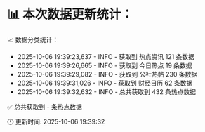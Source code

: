 📊 本次数据更新统计：
==========================

📈 数据分类统计：
- 2025-10-06 19:39:23,637 - INFO - 获取到 热点资讯 121 条数据
- 2025-10-06 19:39:26,665 - INFO - 获取到 今日热点 19 条数据
- 2025-10-06 19:39:29,082 - INFO - 获取到 公社热帖 230 条数据
- 2025-10-06 19:39:31,026 - INFO - 获取到 财经日历 62 条数据
- 2025-10-06 19:39:32,632 - INFO - 总共获取到 432 条热点数据

✅ 总共获取到 - 条热点数据

🕐 更新时间: 2025-10-06 19:39:32
